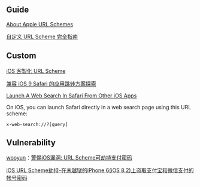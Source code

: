 ## Guide
[About Apple URL Schemes](https://developer.apple.com/library/content/featuredarticles/iPhoneURLScheme_Reference/Introduction/Introduction.html)

[自定义 URL Scheme 完全指南](http://objcio.com/blog/2014/05/21/the-complete-tutorial-on-ios-slash-iphone-custom-url-schemes/)

## Custom
[iOS 客製化 URL Scheme](https://cg2010studio.com/2014/11/13/ios-%e5%ae%a2%e8%a3%bd%e5%8c%96-url-scheme-custom-url-scheme/)

[兼容 iOS 9 Safari 的应用跳转方案探索](https://www.keakon.net/2015/09/29/%E5%85%BC%E5%AE%B9iOS9Safari%E7%9A%84%E5%BA%94%E7%94%A8%E8%B7%B3%E8%BD%AC%E6%96%B9%E6%A1%88%E6%8E%A2%E7%B4%A2)

[Launch A Web Search In Safari From Other iOS Apps](https://www.macstories.net/tutorials/launch-a-web-search-in-safari-from-other-ios-apps/)

On iOS, you can launch Safari directly in a web search page using this URL scheme:

`x-web-search://?[query]`

## Vulnerability
[wooyun](http://drops.wooyun.org/papers/5309)：[警惕iOS漏洞: URL Scheme可劫持支付密码](http://www.feng.com/iPhone/news/2015-03-23/Alert-to-iOS-URL-Scheme-can-hijack-payment-password_610511.shtml)

[iOS URL Scheme劫持-在未越狱的iPhone 6(iOS 8.2)上盗取支付宝和微信支付的帐号密码](http://blog.csdn.net/zhengminwudi/article/details/45152263)

